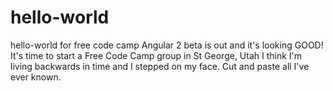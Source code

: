 # hello-world
hello-world for free code camp
Angular 2 beta is out and it's looking GOOD!
It's time to start a Free Code Camp group in St George, Utah
I think I'm living backwards in time and I stepped on my face.
Cut and paste all I've ever known.
